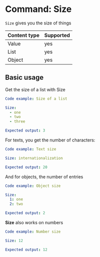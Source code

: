 # Command: Size

`Size` gives you the size of things

| Content type | Supported |
|--------------|-----------|
| Value        | yes       |
| List         | yes       |
| Object       | yes       |

## Basic usage

Get the size of a list with Size

```yaml instacli
Code example: Size of a list

Size:
  - one
  - two
  - three

Expected output: 3
```

For texts, you get the number of characters:

```yaml instacli
Code example: Text size

Size: internationalization

Expected output: 20
```

And for objects, the number of entries

```yaml instacli
Code example: Object size

Size:
  1: one
  2: two

Expected output: 2
```

**Size** also works on numbers

```yaml instacli
Code example: Number size

Size: 12

Expected output: 12
```
